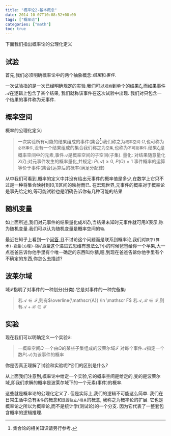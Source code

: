 ```yaml
---
title: "概率论2-基本概念"
date: 2014-10-07T10:08:52+08:00
tags: ["概率论"]
categories: ["math"]
toc: true
---
```


下面我们指出概率论的公理化定义

## 试验
首先,我们必须明确概率论中的两个抽象概念:*结果*和*事件*.

一次试验指的是一次已经明确规定的实验.我们可以`观察`到单个的结果$\zeta_i$,而如果事件$\mathscr A$在逻辑上包含了某个结果, 我们就称该事件在这次试验中出现. 我们对只包含一个结果的事件称为元事件.

## 概率空间
概率的公理化定义:
> 一次实验所有可能的结果组成的事件(集合[^1])我们称之为`概率空间` $\Omega$,也可称为`必然事件`,没有一个结果组成的集合我们称之为`空集`,也称为`不可能事件`.结果$\zeta_i$是概率空间中的元素,事件$\mathscr A$是概率空间的子空间(子集).
> 量化: 对结果随意量化$X(\zeta)$;对元事件发生的概率量化,并规定:
> $P(\mathscr A)\ge 0$,
> $P(\Omega)=1$
> 事件概率的运算等价于事件(集合)运算后的概率(满足分配律)

[^1]: 集合论的相关知识请另行参考.

从中我们可看到,概率的定义中并没有给出元事件的概率值是多少,在数学上它只不过是一种将集合映射到[0,1]区间的映射而已. 在宏观世界,元事件的概率对于概率论是事先给定的,等可能试验也是明确告诉你有几种可能的结果

## 随机变量
如上面所述,我们对元事件的结果量化成$X(\zeta)$,当结果未知时元事件就可用$X$表示,称为随机变量.我们可以认为随机变量是概率空间的`轴`.

最近在知乎上看到一个[问答](http://www.zhihu.com/question/23395813),且不讨论这个问题而是联系到概率论,我们对`数字(算术)`-`变量(方程)`-`随机变量`这个递进式思维有想法么?小的时候爸爸给你一个苹果,大一点爸爸告诉你他手里有个唯一确定的东西叫你猜,嗯,到现在爸爸告诉你他手里有个不确定的东西,你怎么去描述?



## 波莱尔域
域$\mathscr F$指明了对事件的一种划分(分类).它是对事件的一种完备集:
> 若$\mathscr A \in \mathscr F$,则有$\overline{\mathscr{A}} \in \mathscr F$
> 若$\mathscr A,\mathscr B \in \mathscr F$,则有$\mathscr A+\mathscr B \in \mathscr F$

## 实验
现在我们可以明确定义一个实验$\mathfrak E$:
> 一概率空间$\Omega$
> 一个由$\Omega$的某些子集组成的波莱尔域$\mathscr F$
> 对每个事件$\mathscr A$指定一个数$P(\mathscr A)$为该事件的概率

你是否真正理解了试验和实验呢?它们的区别是什么?

从上面我们注意到,概率论中给定一个实验,它的概率空间是给定的,变的是波莱尔域,即我们求解的概率是波莱尔域下的一个元素(事件)的概率.

这些就是概率论的公理化定义了. 但是实际上,我们的逻辑不可能这么简单. 我们在日常生活中总有`条件`的概念和`是否独立/相关`的概念, 我称之为概率论的扩展. 它也是概率论之所以为概率论,而不是统计学(测试论)的一个分支. 因为它代表了一整套包含概率的逻辑推理.